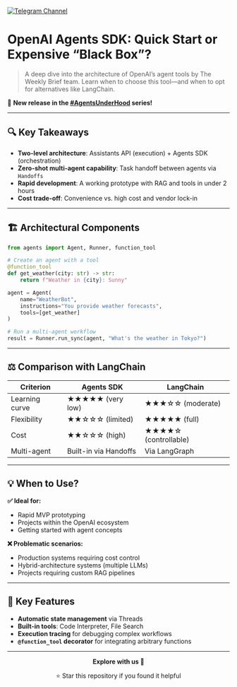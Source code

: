 [![Telegram Channel](https://img.shields.io/badge/Telegram-TheWeeklyBrief-blue  )](https://t.me/TheWeeklyBrief  )

# OpenAI Agents SDK: Quick Start or Expensive “Black Box”?

> A deep dive into the architecture of OpenAI’s agent tools by The Weekly Brief team. Learn when to choose this tool—and when to opt for alternatives like LangChain.

🚀 **New release in the [#AgentsUnderHood](https://github.com/Verbasik/Weekly-arXiv-ML-AI-Research-Review/tree/develop/agents-under-hood/openai-cs-agents-demo  ) series!**

---

## 🔍 Key Takeaways

* **Two-level architecture**: Assistants API (execution) + Agents SDK (orchestration)
* **Zero-shot multi-agent capability**: Task handoff between agents via `Handoffs`
* **Rapid development**: A working prototype with RAG and tools in under 2 hours
* **Cost trade-off**: Convenience vs. high cost and vendor lock-in

---

## 🏗️ Architectural Components

```python
from agents import Agent, Runner, function_tool

# Create an agent with a tool
@function_tool
def get_weather(city: str) -> str:
    return f"Weather in {city}: Sunny"

agent = Agent(
    name="WeatherBot",
    instructions="You provide weather forecasts",
    tools=[get_weather]
)

# Run a multi-agent workflow
result = Runner.run_sync(agent, "What's the weather in Tokyo?")
```

---

## ⚖️ Comparison with LangChain

| Criterion       | Agents SDK                     | LangChain                      |
|-----------------|--------------------------------|--------------------------------|
| Learning curve  | ★★★★★ (very low)               | ★★★☆☆ (moderate)               |
| Flexibility     | ★★☆☆☆ (limited)                | ★★★★★ (full)                   |
| Cost            | ★★☆☆☆ (high)                   | ★★★★☆ (controllable)           |
| Multi-agent     | Built-in via Handoffs          | Via LangGraph                  |

---

## 💡 When to Use?

**✅ Ideal for:**
- Rapid MVP prototyping
- Projects within the OpenAI ecosystem
- Getting started with agent concepts

**❌ Problematic scenarios:**
- Production systems requiring cost control
- Hybrid-architecture systems (multiple LLMs)
- Projects requiring custom RAG pipelines

---

## 📌 Key Features

* **Automatic state management** via Threads
* **Built-in tools**: Code Interpreter, File Search
* **Execution tracing** for debugging complex workflows
* **`@function_tool` decorator** for integrating arbitrary functions

---

<div align="center">

**Explore with us 🚀**

⭐ Star this repository if you found it helpful

</div>